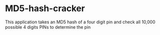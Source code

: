 # MD5-hash-cracker
This application takes an MD5 hash of a four digit pin and check all 10,000 possible 4 digits PINs to determine the pin
